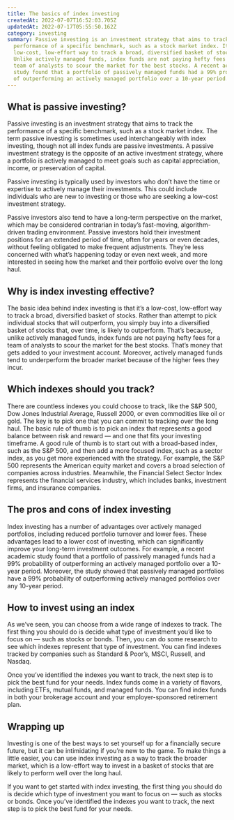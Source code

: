 ```yaml
---
title: The basics of index investing
createdAt: 2022-07-07T16:52:03.705Z
updatedAt: 2022-07-17T05:55:50.162Z
category: investing
summary: Passive investing is an investment strategy that aims to track the
  performance of a specific benchmark, such as a stock market index. It's a
  low-cost, low-effort way to track a broad, diversified basket of stocks.
  Unlike actively managed funds, index funds are not paying hefty fees for a
  team of analysts to scour the market for the best stocks. A recent academic
  study found that a portfolio of passively managed funds had a 99% probability
  of outperforming an actively managed portfolio over a 10-year period.
---
```


## What is passive investing?

Passive investing is an investment strategy that aims to track the performance of a specific benchmark, such as a stock market index. The term passive investing is sometimes used interchangeably with index investing, though not all index funds are passive investments. A passive investment strategy is the opposite of an active investment strategy, where a portfolio is actively managed to meet goals such as capital appreciation, income, or preservation of capital.

Passive investing is typically used by investors who don’t have the time or expertise to actively manage their investments. This could include individuals who are new to investing or those who are seeking a low-cost investment strategy.

Passive investors also tend to have a long-term perspective on the market, which may be considered contrarian in today’s fast-moving, algorithm-driven trading environment. Passive investors hold their investment positions for an extended period of time, often for years or even decades, without feeling obligated to make frequent adjustments. They’re less concerned with what’s happening today or even next week, and more interested in seeing how the market and their portfolio evolve over the long haul.

## Why is index investing effective?

The basic idea behind index investing is that it’s a low-cost, low-effort way to track a broad, diversified basket of stocks. Rather than attempt to pick individual stocks that will outperform, you simply buy into a diversified basket of stocks that, over time, is likely to outperform. That’s because, unlike actively managed funds, index funds are not paying hefty fees for a team of analysts to scour the market for the best stocks.
That’s money that gets added to your investment account. Moreover, actively managed funds tend to underperform the broader market because of the higher fees they incur.

## Which indexes should you track?

There are countless indexes you could choose to track, like the S&P 500, Dow Jones Industrial Average, Russell 2000, or even commodities like oil or gold. The key is to pick one that you can commit to tracking over the long haul.
The basic rule of thumb is to pick an index that represents a good balance between risk and reward — and one that fits your investing timeframe. A good rule of thumb is to start out with a broad-based index, such as the S&P 500, and then add a more focused index, such as a sector index, as you get more experienced with the strategy.
For example, the S&P 500 represents the American equity market and covers a broad selection of companies across industries. Meanwhile, the Financial Select Sector Index represents the financial services industry, which includes banks, investment firms, and insurance companies.

## The pros and cons of index investing

Index investing has a number of advantages over actively managed portfolios, including reduced portfolio turnover and lower fees. 
These advantages lead to a lower cost of investing, which can significantly improve your long-term investment outcomes.
For example, a recent academic study found that a portfolio of passively managed funds had a 99% probability of outperforming an actively managed portfolio over a 10-year period.
Moreover, the study showed that passively managed portfolios have a 99% probability of outperforming actively managed portfolios over any 10-year period.

## How to invest using an index

As we’ve seen, you can choose from a wide range of indexes to track. The first thing you should do is decide what type of investment you’d like to focus on — such as stocks or bonds.
Then, you can do some research to see which indexes represent that type of investment. You can find indexes tracked by companies such as Standard & Poor’s, MSCI, Russell, and Nasdaq.

Once you’ve identified the indexes you want to track, the next step is to pick the best fund for your needs. Index funds come in a variety of flavors, including ETFs, mutual funds, and managed funds.
You can find index funds in both your brokerage account and your employer-sponsored retirement plan.

## Wrapping up

Investing is one of the best ways to set yourself up for a financially secure future, but it can be intimidating if you’re new to the game. To make things a little easier, you can use index investing as a way to track the broader market, which is a low-effort way to invest in a basket of stocks that are likely to perform well over the long haul.

If you want to get started with index investing, the first thing you should do is decide which type of investment you want to focus on — such as stocks or bonds. Once you’ve identified the indexes you want to track, the next step is to pick the best fund for your needs.
